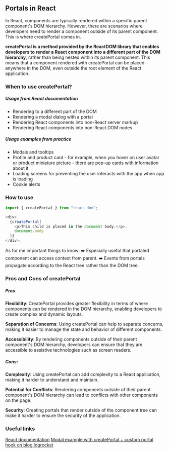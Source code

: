 ## Portals in React

In React, components are typically rendered within a specific parent component's DOM hierarchy. However, there are scenarios where developers need to render a component outside of its parent component. This is where createPortal comes in.

**createPortal is a method provided by the ReactDOM library that enables developers to render a React component into a different part of the DOM hierarchy**, rather than being nested within its parent component. This means that a component rendered with createPortal can be placed anywhere in the DOM, even outside the root element of the React application.

### When to use createPortal?

##### Usage from React documentation

- Rendering to a different part of the DOM
- Rendering a modal dialog with a portal
- Rendering React components into non-React server markup
- Rendering React components into non-React DOM nodes

##### Usage examples from practice

- Modals and tooltips
- Profile and product card - for example, when you hover on user avatar or product miniature picture - there are pop-up cards with information about it
- Loading screens for preventing the user interacts with the app when app is loading
- Cookie alerts

### How to use

```js
import { createPortal } from "react-dom";

<div>
  {createPortal(
    <p>This child is placed in the document body.</p>,
    document.body
  )}
</div>;
```

As for me important things to know:
➡️ Especially useful that portaled component can access context from parent.
➡️ Events from portals propagate according to the React tree rather than the DOM tree.

### Pros and Cons of createPortal

##### Pros

**Flexibility**: CreatePortal provides greater flexibility in terms of where components can be rendered in the DOM hierarchy, enabling developers to create complex and dynamic layouts.

**Separation of Concerns**: Using createPortal can help to separate concerns, making it easier to manage the state and behavior of different components.

**Accessibility**: By rendering components outside of their parent component's DOM hierarchy, developers can ensure that they are accessible to assistive technologies such as screen readers.

##### Cons:

**Complexity**: Using createPortal can add complexity to a React application, making it harder to understand and maintain.

**Potential for Conflicts**: Rendering components outside of their parent component's DOM hierarchy can lead to conflicts with other components on the page.

**Security**: Creating portals that render outside of the component tree can make it harder to ensure the security of the application.

### Useful links

[React documentation](https://beta.reactjs.org/reference/react-dom/createPortal)
[Modal example with createPortal + custom portal hook on blog.logrocket](https://blog.logrocket.com/learn-react-portals-example/)
